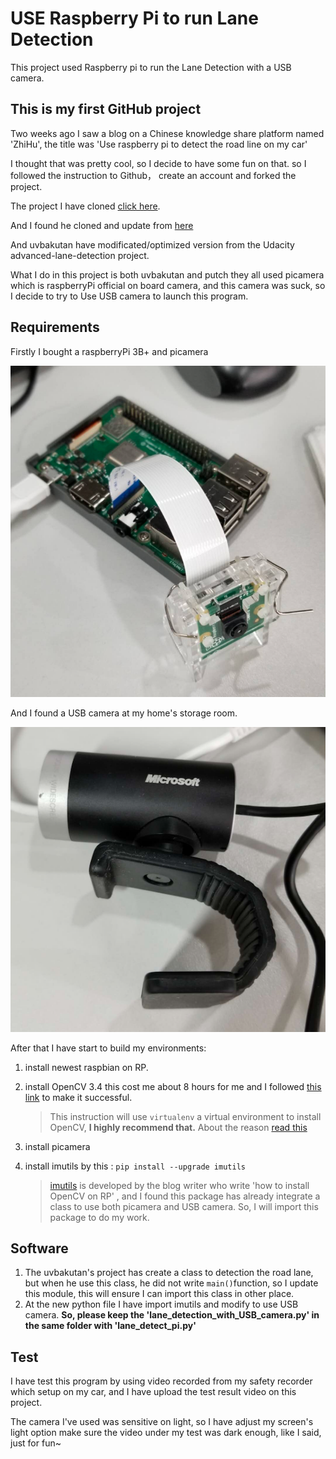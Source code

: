 # USE Raspberry Pi to run Lane Detection
This project used Raspberry pi to run the Lane Detection with a USB camera.
## This is my first GitHub project
Two weeks ago I saw a blog on a Chinese knowledge share platform named 'ZhiHu', the title was 'Use raspberry pi to detect the road line on my car'

I thought that was pretty cool, so I decide to have some fun on that. so I followed the instruction to Github， create an account and forked the project.

The project I have cloned [click here](https://github.com/putcn/lane-detection-raspberry-pi). 

And I found he cloned and update from [here](https://github.com/uvbakutan/lane-detection-raspberry-pi)

And uvbakutan have modificated/optimized version from the Udacity advanced-lane-detection project.

What I do in this project is both uvbakutan and putch
they all used picamera which is raspberryPi official on board camera, and this camera was suck, so I decide to try to Use USB camera to launch this program.


## Requirements
Firstly I bought a raspberryPi 3B+ and picamera 

![image](https://github.com/zhangcunxi/USE-Raspberry-Pi-run-Lane-Detection/blob/master/RaspberryPi.png)

And I found a USB camera at my home's storage room.

![image](https://github.com/zhangcunxi/USE-Raspberry-Pi-run-Lane-Detection/blob/master/USBCamera.png)

After that I have start to build my environments:

1. install newest raspbian on RP.
2. install OpenCV 3.4 this cost me about 8 hours for me and I followed [this link](https://www.pyimagesearch.com/2017/09/04/raspbian-stretch-install-opencv-3-python-on-your-raspberry-pi/) to make it successful. 

	>This instruction will use `virtualenv` a virtual environment  to install OpenCV,  **I highly recommend that.** About the reason [read this](https://realpython.com/python-virtual-environments-a-primer/)
3. install picamera
4. install imutils by this : ```pip install --upgrade imutils```

	>[imutils](https://github.com/jrosebr1/imutils) is developed by the blog writer who write 'how to install OpenCV on RP' , and I found this package has already integrate a class to use both picamera and USB camera. So, I will import this package to do my work.

## Software

1. The uvbakutan's project has create a class to detection the road lane, but when he use this class, he did not write `main()`function, so I update this module, this will ensure I can import this class in other place.
2. At the new python file I have import imutils and modify to use USB camera.
**So, please keep the 'lane_detection_with_USB_camera.py' in the same folder with 'lane_detect_pi.py'**

## Test
I have test this program by using video recorded from my safety recorder which setup on my car, and I have upload the test result video on this project.

The camera I've used was sensitive on light, so I have adjust my screen's light option make sure the video under my test was dark enough, like I said, just for fun~
